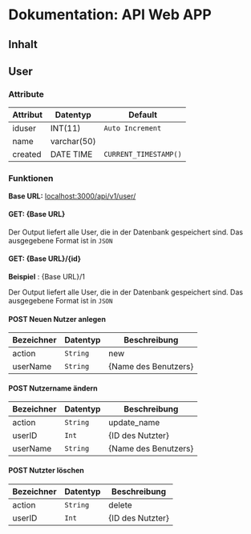 # Dokumentation: API Web APP

## Inhalt

## User 
### Attribute 

| Attribut 	| Datentyp    	| Default              |
|----------	|-------------	|-----------------------|
| iduser   	| INT(11)     	| `Auto Increment`      |
| name     	| varchar(50) 	|                       |
| created  	| DATE TIME   	| `CURRENT_TIMESTAMP()` |

### Funktionen
**Base URL:** [localhost:3000/api/v1/user/]()

#### GET: {Base URL}
Der Output liefert alle User, die in der Datenbank gespeichert sind. Das ausgegebene Format ist in `JSON`

#### GET: {Base URL}/{id}
**Beispiel** : {Base URL}/1

Der Output liefert alle User, die in der Datenbank gespeichert sind. Das ausgegebene Format ist in `JSON`

#### POST Neuen Nutzer anlegen 

| Bezeichner | Datentyp | Beschreibung           |
|------------|----------|------------------------|
| action     | `String` |  new                   |
| userName   | `String` |  {Name des Benutzers}  |

#### POST Nutzername ändern

| Bezeichner | Datentyp | Beschreibung           |
|------------|----------|------------------------|
| action     | `String` |  update_name           |
| userID     | `Int`    |  {ID des Nutzter}      |
| userName   | `String` |  {Name des Benutzers}  |

#### POST Nutzter löschen

| Bezeichner | Datentyp | Beschreibung           |
|------------|----------|------------------------|
| action     | `String` |  delete                |
| userID     | `Int`    |  {ID des Nutzter}      |



